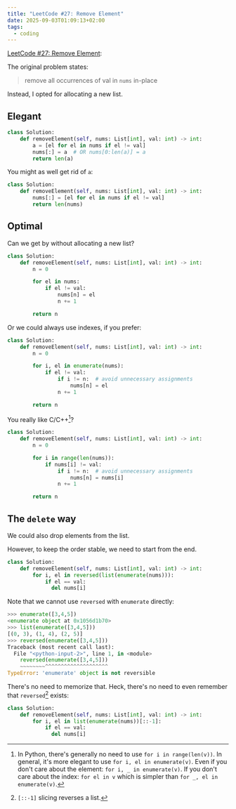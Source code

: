 ```yaml
---
title: "LeetCode #27: Remove Element"
date: 2025-09-03T01:09:13+02:00
tags:
  - coding
---
```


[LeetCode #27: Remove Element](https://leetcode.com/problems/remove-element/):

The original problem states:

> remove all occurrences of val in `nums` in-place

Instead, I opted for allocating a new list.

## Elegant

```python
class Solution:
    def removeElement(self, nums: List[int], val: int) -> int:
        a = [el for el in nums if el != val]
        nums[:] = a  # OR nums[0:len(a)] = a
        return len(a)
```

You might as well get rid of `a`:

```python
class Solution:
    def removeElement(self, nums: List[int], val: int) -> int:
        nums[:] = [el for el in nums if el != val]
        return len(nums)
```

## Optimal

Can we get by without allocating a new list?

```python
class Solution:
    def removeElement(self, nums: List[int], val: int) -> int:
        n = 0

        for el in nums:
            if el != val:
                nums[n] = el
                n += 1

        return n
```

Or we could always use indexes, if you prefer:

```python
class Solution:
    def removeElement(self, nums: List[int], val: int) -> int:
        n = 0

        for i, el in enumerate(nums):
            if el != val:
                if i != n:  # avoid unnecessary assignments
                    nums[n] = el
                n += 1

        return n
```

You really like C/C++[^1]?

```python
class Solution:
    def removeElement(self, nums: List[int], val: int) -> int:
        n = 0

        for i in range(len(nums)):
            if nums[i] != val:
                if i != n:  # avoid unnecessary assignments
                    nums[n] = nums[i]
                n += 1

        return n
```

## The `delete` way

We could also drop elements from the list.

However, to keep the order stable, we need to start from the end.

```python
class Solution:
    def removeElement(self, nums: List[int], val: int) -> int:
        for i, el in reversed(list(enumerate(nums))):
            if el == val:
              del nums[i]
```

Note that we cannot use `reversed` with `enumerate` directly:

```python
>>> enumerate([3,4,5])
<enumerate object at 0x1056d1b70>
>>> list(enumerate([3,4,5]))
[(0, 3), (1, 4), (2, 5)]
>>> reversed(enumerate([3,4,5]))
Traceback (most recent call last):
  File "<python-input-2>", line 1, in <module>
    reversed(enumerate([3,4,5]))
    ~~~~~~~~^^^^^^^^^^^^^^^^^^^^
TypeError: 'enumerate' object is not reversible
```

There's no need to memorize that.
Heck, there's no need to even remember that `reversed`[^2] exists:

```python
class Solution:
    def removeElement(self, nums: List[int], val: int) -> int:
        for i, el in list(enumerate(nums))[::-1]:
            if el == val:
              del nums[i]
```

[^1]: In Python, there's generally no need to use `for i in range(len(v))`. In general,
    it's more elegant to use `for i, el in enumerate(v)`. Even if you don't
    care about the element: `for i, _ in enumerate(v)`. If you don't care about
    the index: `for el in v` which is simpler than `for _, el in enumerate(v)`.

[^2]: `[::-1]` slicing reverses a list.
